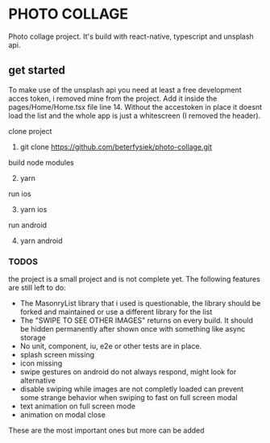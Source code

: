# PHOTO COLLAGE

Photo collage project. It's build with react-native, typescript and unsplash api.

## get started

To make use of the unsplash api you need at least a free development acces token, i removed mine from the project. 
Add it inside the pages/Home/Home.tsx file line 14. Without the accestoken in place it doesnt load the list and the whole app is just a whitescreen 
(I removed the header).

clone project

1. git clone https://github.com/beterfysiek/photo-collage.git

build node modules

2. yarn

run ios

3. yarn ios

run android

4. yarn android

### TODOS

the project is a small project and is not complete yet. 
The following features are still left to do:
- The MasonryList library that i used is questionable, the library should be forked and maintained or use a different library for the list
- The "SWIPE TO SEE OTHER IMAGES" returns on every build. It should be hidden permanently after shown once with something like async storage
- No unit, component, iu, e2e or other tests are in place.
- splash screen missing
- icon missing
- swipe gestures on android do not always respond, might look for alternative
- disable swiping while images are not completly loaded can prevent some strange behavior when swiping to fast on full screen modal
- text animation on full screen mode
- animation on modal close

These are the most important ones but more can be added
